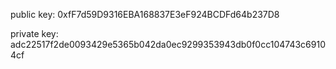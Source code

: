 public key: 
0xfF7d59D9316EBA168837E3eF924BCDFd64b237D8

private key:
adc22517f2de0093429e5365b042da0ec9299353943db0f0cc104743c69104cf
